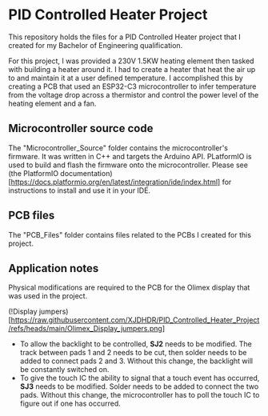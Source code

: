 # PID Controlled Heater Project

This repository holds the files for a PID Controlled Heater project that I created for my Bachelor of Engineering qualification.

For this project, I was provided a 230V 1.5KW heating element then tasked with building a heater around it. I had to create a heater that heat the air up to and maintain it at a user defined temperature. I accomplished this by creating a PCB that used an ESP32-C3 microcontroller to infer temperature from the voltage drop across a thermistor and control the power level of the heating element and a fan.

## Microcontroller source code
The "Microcontroller_Source" folder contains the microcontroller's firmware. It was written in C++ and targets the Arduino API. PLatformIO is used to build and flash the firmware onto the microcontroller. Please see (the PlatformIO documentation)[https://docs.platformio.org/en/latest/integration/ide/index.html] for instructions to install and use it in your IDE.

## PCB files
The "PCB_Files" folder contains files related to the PCBs I created for this project. 

## Application notes
Physical modifications are required to the PCB for the Olimex display that was used in the project.

(!Display jumpers)[https://raw.githubusercontent.com/XJDHDR/PID_Controlled_Heater_Project/refs/heads/main/Olimex_Display_jumpers.png]

- To allow the backlight to be controlled, **SJ2** needs to be modified. The track between pads 1 and 2 needs to be cut, then solder needs to be added to connect pads 2 and 3. Without this change, the backlight will be constantly switched on.
- To give the touch IC the ability to signal that a touch event has occurred, **SJ3** needs to be modified. Solder needs to be added to connect the two pads. Without this change, the microcontroller has to poll the touch IC to figure out if one has occurred.
